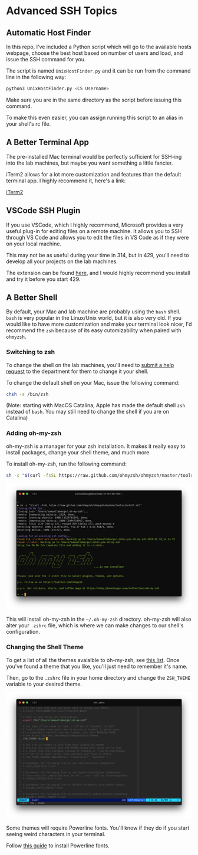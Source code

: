 # Advanced SSH Topics

## Automatic Host Finder

In this repo, I've included a Python script which will go to the
available hosts webpage, choose the best host based on number of
users and load, and issue the SSH command for you.

The script is named `UnixHostFinder.py` and it can be run from the command line in the following way:

```bash
python3 UnixHostFinder.py <CS Username>
```

Make sure you are in the same directory as the script before
issuing this command.

To make this even easier, you can assign running this script to an
alias in your shell's rc file.

## A Better Terminal App

The pre-installed Mac terminal would be perfectly sufficient for SSH-ing into the lab machines, but maybe you want something a little fancier.

iTerm2 allows for a lot more customization and features than the default terminal app. I highly recommend it, here's a link:

[iTerm2](https://iterm2.com)

## VSCode SSH Plugin

If you use VSCode, which I highly recommend, Microsoft provides a very useful plug-in for editing files on a remote machine. It allows you to SSH through VS Code and allows you to edit the files in VS Code as if they were on your local machine.

This may not be as useful during your time in 314, but in 429, you'll need to develop all your projects on the lab machines.

The extension can be found [here](https://marketplace.visualstudio.com/items?itemName=ms-vscode-remote.remote-ssh-edit), and I would highly recommend you install and try it before you start 429.

## A Better Shell

By default, your Mac and lab machine are probably using the `bash` shell. `bash` is very popular in the Linux/Unix world, but it is also very old. If you would like to have more customization and make your terminal look nicer, I'd recommend the `zsh` because of its easy cutomizability when paired with `ohmyzsh`.

### Switching to zsh

To change the shell on the lab machines, you'll need to [submit a help request](https://www.cs.utexas.edu/faq/68687) to the department for them to change it your shell.

To change the default shell on your Mac, issue the following command:

```bash
chsh -s /bin/zsh
```

(Note: starting with MacOS Catalina, Apple has made the default shell `zsh` instead of `bash`. You may still need to change the shell if you are on Catalina)

### Adding oh-my-zsh

oh-my-zsh is a manager for your zsh installation. It makes it really easy to install packages, change your shell theme, and much more.

To install oh-my-zsh, run the following command:

```bash
sh -c "$(curl -fsSL https://raw.github.com/ohmyzsh/ohmyzsh/master/tools/install.sh)"
```

![ohmyzsh install](Images/ohmyzsh.png)

This will install oh-my-zsh in the `~/.oh-my-zsh` directory. oh-my-zsh will also alter your `.zshrc` file, which is where we can make changes to our shell's configuration.

### Changing the Shell Theme

To get a list of all the themes avaialble to oh-my-zsh, see [this list](https://github.com/ohmyzsh/ohmyzsh/wiki/Themes). Once you've found a theme that you like, you'll just need to remember it's name.

Then, go to the `.zshrc` file in your home directory and change the `ZSH_THEME` variable to your desired theme.

![zshrc theme](Images/zshrcTheme.png)

Some themes will require Powerline fonts. You'll know if they do if you start seeing weird characters in your terminal. 

Follow [this guide](https://github.com/powerline/fonts) to install Powerline fonts.
